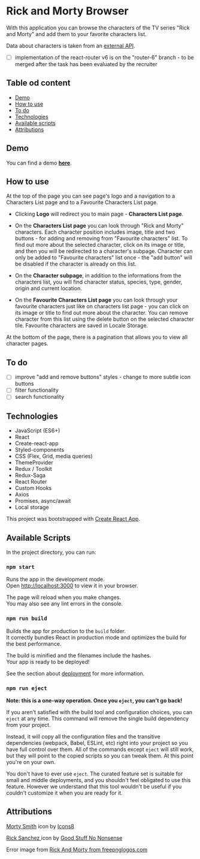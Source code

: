 # Rick and Morty Browser

With this application you can browse the characters of the TV series "Rick and Morty" and add them to your favorite characters list.

Data about characters is taken from an [external API](https://rickandmortyapi.com/).

- [ ] implementation of the react-router v6 is on the "router-6" branch - to be merged after the task has been evaluated by the recruiter

## Table od content

- [Demo](#demo)
- [How to use](#how-to-use)
- [To do](#to-do)
- [Technologies](#technologies)
- [Available scripts](#available-scripts)
- [Attributions](#attributions)

## Demo

You can find a demo [**here**](https://paulgrym.github.io/rick-and-morty-browser/).

## How to use

At the top of the page you can see page's logo and a navigation to a Characters List page and to a Favourite Characters List page.

- Clicking **Logo** will redirect you to main page - **Characters List page**.

- On the **Characters List page** you can look through "Rick and Morty" characters. Each character position includes image, title and two buttons - for adding and removing from "Favourite characters" list. To find out more about the selected character, click on its image or title, and then you will be redirected to a character's subpage. Character can only be added to "Favourite characters" list once - the "add button" will be disabled if the character is already on this list.

- On the **Character subpage**, in addition to the informations from the characters list, you will find character status, species, type, gender, origin and current location.

- On the **Favourite Characters List page** you can look through your favourite characters just like on characters list page - you can click on its image or title to find out more about the character. You can remove character from this list using the delete button on the selected character tile. Favourite characters are saved in Locale Storage.

At the bottom of the page, there is a pagination that allows you to view all character pages.

## To do

- [ ] improve "add and remove buttons" styles - change to more subtle icon buttons
- [ ] filter functionality
- [ ] search functionality

## Technologies

- JavaScript (ES6+)
- React
- Create-react-app
- Styled-components
- CSS (Flex, Grid, media queries)
- ThemeProvider
- Redux / Toolkit
- Redux-Saga
- React Router
- Custom Hooks
- Axios
- Promises, async/await
- Local storage

This project was bootstrapped with [Create React App](https://github.com/facebook/create-react-app).

## Available Scripts

In the project directory, you can run:

### `npm start`

Runs the app in the development mode.\
Open [http://localhost:3000](http://localhost:3000) to view it in your browser.

The page will reload when you make changes.\
You may also see any lint errors in the console.

### `npm run build`

Builds the app for production to the `build` folder.\
It correctly bundles React in production mode and optimizes the build for the best performance.

The build is minified and the filenames include the hashes.\
Your app is ready to be deployed!

See the section about [deployment](https://facebook.github.io/create-react-app/docs/deployment) for more information.

### `npm run eject`

**Note: this is a one-way operation. Once you `eject`, you can't go back!**

If you aren't satisfied with the build tool and configuration choices, you can `eject` at any time. This command will remove the single build dependency from your project.

Instead, it will copy all the configuration files and the transitive dependencies (webpack, Babel, ESLint, etc) right into your project so you have full control over them. All of the commands except `eject` will still work, but they will point to the copied scripts so you can tweak them. At this point you're on your own.

You don't have to ever use `eject`. The curated feature set is suitable for small and middle deployments, and you shouldn't feel obligated to use this feature. However we understand that this tool wouldn't be useful if you couldn't customize it when you are ready for it.

## Attributions
<a target="_blank" href="https://icons8.com/icon/hAPVXSp7TpSM/morty-smith">Morty Smith</a> icon by <a target="_blank" href="https://icons8.com">Icons8</a>

<a target="_blank" href="https://iconarchive.com/show/free-space-icons-by-goodstuff-no-nonsense/rick-icon.html">Rick Sanchez </a> icon by <a target="_blank" href="https://iconarchive.com/artist/goodstuff-no-nonsense.html">Good Stuff No Nonsense</a>

Error image from <a href="https://www.freepnglogos.com/pics/rick-and-morty">Rick And Morty from freepnglogos.com</a>
